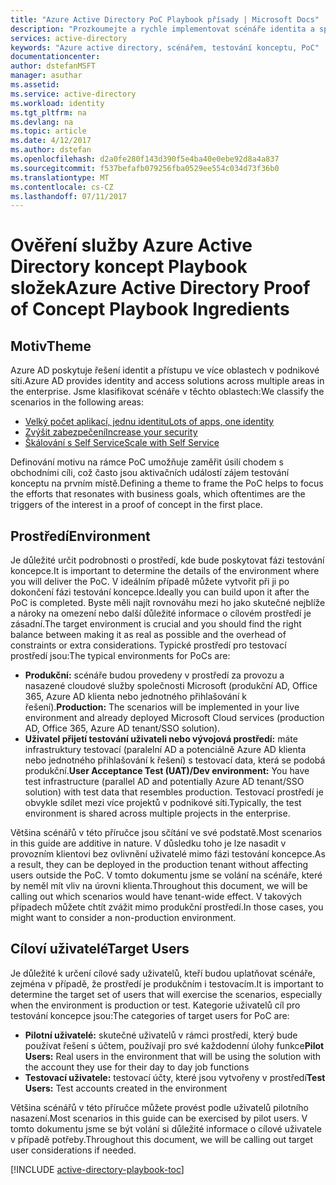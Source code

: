 ```yaml
---
title: "Azure Active Directory PoC Playbook přísady | Microsoft Docs"
description: "Prozkoumejte a rychle implementovat scénáře identita a správa přístupu"
services: active-directory
keywords: "Azure active directory, scénářem, testování konceptu, PoC"
documentationcenter: 
author: dstefanMSFT
manager: asuthar
ms.assetid: 
ms.service: active-directory
ms.workload: identity
ms.tgt_pltfrm: na
ms.devlang: na
ms.topic: article
ms.date: 4/12/2017
ms.author: dstefan
ms.openlocfilehash: d2a0fe280f143d390f5e4ba40e0ebe92d8a4a837
ms.sourcegitcommit: f537befafb079256fba0529ee554c034d73f36b0
ms.translationtype: MT
ms.contentlocale: cs-CZ
ms.lasthandoff: 07/11/2017
---
```

# <a name="azure-active-directory-proof-of-concept-playbook-ingredients"></a><span data-ttu-id="5598c-104">Ověření služby Azure Active Directory koncept Playbook složek</span><span class="sxs-lookup"><span data-stu-id="5598c-104">Azure Active Directory Proof of Concept Playbook Ingredients</span></span> 

## <a name="theme"></a><span data-ttu-id="5598c-105">Motiv</span><span class="sxs-lookup"><span data-stu-id="5598c-105">Theme</span></span>
<span data-ttu-id="5598c-106">Azure AD poskytuje řešení identit a přístupu ve více oblastech v podnikové síti.</span><span class="sxs-lookup"><span data-stu-id="5598c-106">Azure AD provides identity and access solutions across multiple areas in the enterprise.</span></span> <span data-ttu-id="5598c-107">Jsme klasifikovat scénáře v těchto oblastech:</span><span class="sxs-lookup"><span data-stu-id="5598c-107">We classify the scenarios in the following areas:</span></span> 

* [<span data-ttu-id="5598c-108">Velký počet aplikací, jednu identitu</span><span class="sxs-lookup"><span data-stu-id="5598c-108">Lots of apps, one identity</span></span>](active-directory-playbook-implementation.md#theme---lots-of-apps-one-identity) 
* [<span data-ttu-id="5598c-109">Zvýšit zabezpečení</span><span class="sxs-lookup"><span data-stu-id="5598c-109">Increase your security</span></span>](active-directory-playbook-implementation.md#theme---increase-your-security) 
* [<span data-ttu-id="5598c-110">Škálování s Self Service</span><span class="sxs-lookup"><span data-stu-id="5598c-110">Scale with Self Service</span></span>](active-directory-playbook-implementation.md#theme---scale-with-self-service) 

<span data-ttu-id="5598c-111">Definování motivu na rámce PoC umožňuje zaměřit úsilí chodem s obchodními cíli, což často jsou aktivačních událostí zájem testování konceptu na prvním místě.</span><span class="sxs-lookup"><span data-stu-id="5598c-111">Defining a theme to frame the PoC helps to focus the efforts that resonates with business goals, which oftentimes are the triggers of the interest in a proof of concept in the first place.</span></span> 

## <a name="environment"></a><span data-ttu-id="5598c-112">Prostředí</span><span class="sxs-lookup"><span data-stu-id="5598c-112">Environment</span></span>

<span data-ttu-id="5598c-113">Je důležité určit podrobnosti o prostředí, kde bude poskytovat fázi testování koncepce.</span><span class="sxs-lookup"><span data-stu-id="5598c-113">It is important to determine the details of the environment where you will deliver the PoC.</span></span> <span data-ttu-id="5598c-114">V ideálním případě můžete vytvořit při ji po dokončení fázi testování koncepce.</span><span class="sxs-lookup"><span data-stu-id="5598c-114">Ideally you can build upon it after the PoC is completed.</span></span> <span data-ttu-id="5598c-115">Byste měli najít rovnováhu mezi ho jako skutečné nejblíže a nároky na omezení nebo další důležité informace o cílovém prostředí je zásadní.</span><span class="sxs-lookup"><span data-stu-id="5598c-115">The target environment is crucial and you should find the right balance between making it as real as possible and the overhead of constraints or extra considerations.</span></span> <span data-ttu-id="5598c-116">Typické prostředí pro testovací prostředí jsou:</span><span class="sxs-lookup"><span data-stu-id="5598c-116">The typical environments for PoCs are:</span></span>
* <span data-ttu-id="5598c-117">**Produkční:** scénáře budou provedeny v prostředí za provozu a nasazené cloudové služby společnosti Microsoft (produkční AD, Office 365, Azure AD klienta nebo jednotného přihlašování k řešení).</span><span class="sxs-lookup"><span data-stu-id="5598c-117">**Production:** The scenarios will be implemented in your live environment and already deployed Microsoft Cloud services (production AD, Office 365, Azure AD tenant/SSO solution).</span></span> 
* <span data-ttu-id="5598c-118">**Uživatel přijetí testování uživateli nebo vývojová prostředí:** máte infrastruktury testovací (paralelní AD a potenciálně Azure AD klienta nebo jednotného přihlašování k řešení) s testovací data, která se podobá produkční.</span><span class="sxs-lookup"><span data-stu-id="5598c-118">**User Acceptance Test (UAT)/Dev environment:** You have test infrastructure (parallel AD and potentially Azure AD tenant/SSO solution) with test data that resembles production.</span></span> <span data-ttu-id="5598c-119">Testovací prostředí je obvykle sdílet mezi více projektů v podnikové síti.</span><span class="sxs-lookup"><span data-stu-id="5598c-119">Typically, the test environment is shared across multiple projects in the enterprise.</span></span>

<span data-ttu-id="5598c-120">Většina scénářů v této příručce jsou sčítání ve své podstatě.</span><span class="sxs-lookup"><span data-stu-id="5598c-120">Most scenarios in this guide are additive in nature.</span></span> <span data-ttu-id="5598c-121">V důsledku toho je lze nasadit v provozním klientovi bez ovlivnění uživatelé mimo fázi testování koncepce.</span><span class="sxs-lookup"><span data-stu-id="5598c-121">As a result, they can be deployed in the production tenant without affecting users outside the PoC.</span></span> <span data-ttu-id="5598c-122">V tomto dokumentu jsme se volání na scénáře, které by neměl mít vliv na úrovni klienta.</span><span class="sxs-lookup"><span data-stu-id="5598c-122">Throughout this document, we will be calling out which scenarios would have tenant-wide effect.</span></span> <span data-ttu-id="5598c-123">V takových případech můžete chtít zvážit mimo produkční prostředí.</span><span class="sxs-lookup"><span data-stu-id="5598c-123">In those cases, you might want to consider a non-production environment.</span></span> 


## <a name="target-users"></a><span data-ttu-id="5598c-124">Cíloví uživatelé</span><span class="sxs-lookup"><span data-stu-id="5598c-124">Target Users</span></span>

<span data-ttu-id="5598c-125">Je důležité k určení cílové sady uživatelů, kteří budou uplatňovat scénáře, zejména v případě, že prostředí je produkčním i testovacím.</span><span class="sxs-lookup"><span data-stu-id="5598c-125">It is important to determine the target set of users that will exercise the scenarios, especially when the environment is production or test.</span></span> <span data-ttu-id="5598c-126">Kategorie uživatelů cíl pro testování koncepce jsou:</span><span class="sxs-lookup"><span data-stu-id="5598c-126">The categories of target users for PoC are:</span></span>
* <span data-ttu-id="5598c-127">**Pilotní uživatelé:** skutečné uživatelů v rámci prostředí, který bude používat řešení s účtem, používají pro své každodenní úlohy funkce</span><span class="sxs-lookup"><span data-stu-id="5598c-127">**Pilot Users:** Real users in the environment that will be using the solution with the account they use for their day to day job functions</span></span>
* <span data-ttu-id="5598c-128">**Testovací uživatele:** testovací účty, které jsou vytvořeny v prostředí</span><span class="sxs-lookup"><span data-stu-id="5598c-128">**Test Users:** Test accounts created in the environment</span></span> 

<span data-ttu-id="5598c-129">Většina scénářů v této příručce můžete provést podle uživatelů pilotního nasazení.</span><span class="sxs-lookup"><span data-stu-id="5598c-129">Most scenarios in this guide can be exercised by pilot users.</span></span> <span data-ttu-id="5598c-130">V tomto dokumentu jsme se být volání si důležité informace o cílové uživatele v případě potřeby.</span><span class="sxs-lookup"><span data-stu-id="5598c-130">Throughout this document, we will be calling out target user considerations if needed.</span></span>


[!INCLUDE [active-directory-playbook-toc](../../includes/active-directory-playbook-steps.md)]